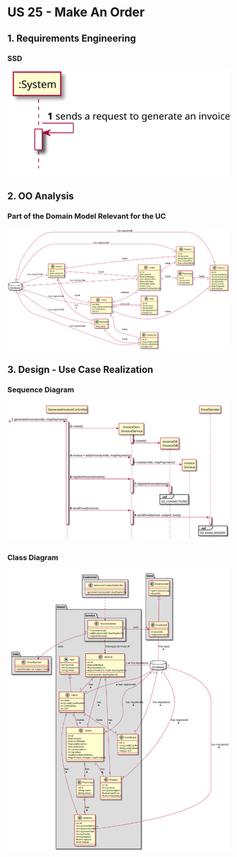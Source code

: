 # US 25 - Make An Order

## 1. Requirements Engineering

### SSD
![US25_SSD](US26_SSD.svg)

## 2. OO Analysis

### Part of the Domain Model Relevant for the UC

![US25_DM](US26_DM.svg)

## 3. Design - Use Case Realization

###	Sequence Diagram

![US25_SD.svg](US26_SD.svg)


###	Class Diagram

![US25_CD.svg](US26_CD.svg)
